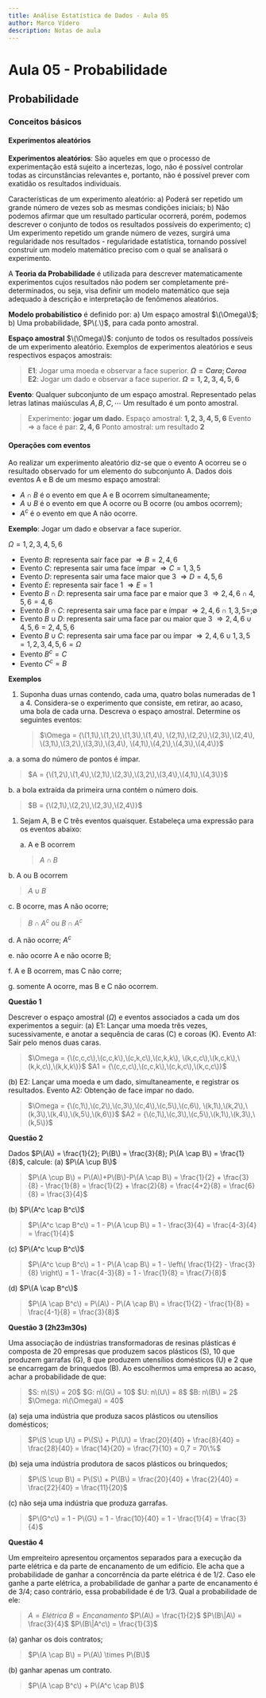 ```yaml
---
title: Análise Estatística de Dados - Aula 05
author: Marco Vídero
description: Notas de aula
---
```


# Aula 05 - Probabilidade

## Probabilidade

### Conceitos básicos

#### Experimentos aleatórios

**Experimentos aleatórios**: São aqueles em que o processo de experimentação está sujeito a incertezas, logo, não é possível controlar todas as circunstâncias relevantes e, portanto, não é possível prever com exatidão os resultados individuais.

Características de um experimento aleatório: a\) Poderá ser repetido um grande número de vezes sob as mesmas condições iniciais; b\) Não podemos afirmar que um resultado particular ocorrerá, porém, podemos descrever o conjunto de todos os resultados possíveis do experimento; c\) Um experimento repetido um grande número de vezes, surgirá uma regularidade nos resultados - regularidade estatística, tornando possível construir um modelo matemático preciso com o qual se analisará o experimento.

A **Teoria da Probabilidade** é utilizada para descrever matematicamente experimentos cujos resultados não podem ser completamente pré-determinados, ou seja, visa definir um modelo matemático que seja adequado à descrição e interpretação de fenômenos aleatórios.

**Modelo probabilístico** é definido por: a\) Um espaço amostral $\(\Omega\)$; b\) Uma probabilidade, $P\(.\)$, para cada ponto amostral.

**Espaço amostral** $\(\Omega\)$: conjunto de todos os resultados possíveis de um experimento aleatório. Exemplos de experimentos aleatórios e seus respectivos espaços amostrais:

> **E1**: Jogar uma moeda e observar a face superior. **$\Omega = {Cara; Coroa}$** **E2**: Jogar um dado e observar a face superior. **$\Omega = {1, 2, 3, 4, 5, 6}$**

**Evento**: Qualquer subconjunto de um espaço amostral. Representado pelas letras latinas maiúsculas $A, B, C, \cdots$ Um resultado é um ponto amostral.

> Experimento: **jogar um dado.** Espaço amostral: **${1,2,3,4,5,6}$** Evento $\Rightarrow$ a face é par: **${2,4,6}$** Ponto amostral: um resultado **${2}$**

#### Operações com eventos

Ao realizar um experimento aleatório diz-se que o evento A ocorreu se o resultado observado for um elemento do subconjunto A. Dados dois eventos A e B de um mesmo espaço amostral:

* $A \cap B$ é o evento em que A e B ocorrem simultaneamente;
* $A \cup B$ é o evento em que A ocorre ou B ocorre \(ou ambos ocorrem\);
* $A^c$ é o evento em que A não ocorre.

**Exemplo**: Jogar um dado e observar a face superior.

$\Omega = {1, 2, 3, 4, 5, 6}$

* Evento $B$: representa sair face par $\Rightarrow B = {2, 4, 6}$
* Evento $C$: representa sair uma face ímpar $\Rightarrow C = {1, 3, 5}$
* Evento $D$: representa sair uma face maior que 3 $\Rightarrow D = {4, 5, 6}$
* Evento $E$: representa sair face 1 $\Rightarrow E = {1}$
* Evento $B \cap D$: representa sair uma face par e maior que 3 $\Rightarrow {2, 4, 6} \cap {4, 5, 6} = {4, 6}$
* Evento $B \cap C$: representa sair uma face par e ímpar $\Rightarrow {2, 4, 6} \cap {1, 3, 5} = ; \emptyset$
* Evento $B \cup D$: representa sair uma face par ou maior que 3 $\Rightarrow {2, 4, 6} \cup {4, 5, 6} = {2, 4, 5, 6}$
* Evento $B \cup C$: representa sair uma face par ou ímpar $\Rightarrow {2, 4, 6} \cup {1, 3, 5} = {1, 2, 3, 4, 5, 6} = \Omega$
* Evento $B^c = C$
* Evento $C^c = B$

**Exemplos**

1. Suponha duas urnas contendo, cada uma, quatro bolas numeradas de 1 a 4. Considera-se o experimento que consiste, em retirar, ao acaso, uma bola de cada urna. Descreva o espaço amostral. Determine os seguintes eventos:

   > $\Omega = {\(1,1\),\(1,2\),\(1,3\),\(1,4\), \(2,1\),\(2,2\),\(2,3\),\(2,4\), \(3,1\),\(3,2\),\(3,3\),\(3,4\), \(4,1\),\(4,2\),\(4,3\),\(4,4\)}$

a. a soma do número de pontos é ímpar.

> $A = {\(1,2\),\(1,4\),\(2,1\),\(2,3\),\(3,2\),\(3,4\),\(4,1\),\(4,3\)}$

b. a bola extraída da primeira urna contém o número dois.

> $B = {\(2,1\),\(2,2\),\(2,3\),\(2,4\)}$

1. Sejam A, B e C três eventos quaisquer. Estabeleça uma expressão para os eventos abaixo:

   a. A e B ocorrem

   > $A \cap B$

b. A ou B ocorrem

> $A \cup B$

c. B ocorre, mas A não ocorre;

> $B \cap A^c$ ou $B \cap A^c$

d. A não ocorre; $A^c$

e. não ocorre A e não ocorre B;

f. A e B ocorrem, mas C não corre;

g. somente A ocorre, mas B e C não ocorrem.

**Questão 1**

Descrever o espaço amostral \($\Omega$\) e eventos associados a cada um dos experimentos a seguir: \(a\) E1: Lançar uma moeda três vezes, sucessivamente, e anotar a sequência de caras \(C\) e coroas \(K\). Evento A1: Sair pelo menos duas caras.

> $\Omega = {\(c,c,c\),\(c,c,k\),\(c,k,c\),\(c,k,k\), \(k,c,c\),\(k,c,k\),\(k,k,c\),\(k,k,k\)}$ $A1 = {\(c,c,c\),\(c,c,k\),\(c,k,c\),\(k,c,c\)}$

\(b\) E2: Lançar uma moeda e um dado, simultaneamente, e registrar os resultados. Evento A2: Obtenção de face impar no dado.

> $\Omega = {\(c,1\),\(c,2\),\(c,3\),\(c,4\),\(c,5\),\(c,6\), \(k,1\),\(k,2\),\(k,3\),\(k,4\),\(k,5\),\(k,6\)}$ $A2 = {\(c,1\),\(c,3\),\(c,5\),\(k,1\),\(k,3\),\(k,5\)}$

**Questão 2**

Dados $P\(A\) = \frac{1}{2}; P\(B\) = \frac{3}{8}; P\(A \cap B\) = \frac{1}{8}$, calcule: \(a\) $P\(A \cup B\)$

> $P\(A \cup B\) = P\(A\)+P\(B\)-P\(A \cap B\) = \frac{1}{2} + \frac{3}{8} - \frac{1}{8} = \frac{1}{2} + \frac{2}{8} = \frac{4+2}{8} = \frac{6}{8} = \frac{3}{4}$

\(b\) $P\(A^c \cap B^c\)$

> $P\(A^c \cap B^c\) = 1 - P\(A \cup B\) = 1 - \frac{3}{4} = \frac{4-3}{4} = \frac{1}{4}$

\(c\) $P\(A^c \cup B^c\)$

> $P\(A^c \cup B^c\) = 1 - P\(A \cap B\) = 1 - \left\( \frac{1}{2} - \frac{3}{8} \right\) = 1 - \frac{4-3}{8} = 1 - \frac{1}{8} = \frac{7}{8}$

\(d\) $P\(A \cap B^c\)$

> $P\(A \cap B^c\) = P\(A\) - P\(A \cap B\) = \frac{1}{2} - \frac{1}{8} = \frac{4-1}{8} = \frac{3}{8}$

**Questão 3 \(2h23m30s\)**

Uma associação de indústrias transformadoras de resinas plásticas é composta de 20 empresas que produzem sacos plásticos \(S\), 10 que produzem garrafas \(G\), 8 que produzem utensílios domésticos \(U\) e 2 que se encarregam de brinquedos \(B\). Ao escolhermos uma empresa ao acaso, achar a probabilidade de que:

> $S: n\(S\) = 20$ $G: n\(G\) = 10$ $U: n\(U\) = 8$ $B: n\(B\) = 2$ $\Omega: n\(\Omega\) = 40$

\(a\) seja uma indústria que produza sacos plásticos ou utensílios domésticos;

> $P\(S \cup U\) = P\(S\) + P\(U\) = \frac{20}{40} + \frac{8}{40} = \frac{28}{40} = \frac{14}{20} = \frac{7}{10} = 0,7 = 70\%$

\(b\) seja uma indústria produtora de sacos plásticos ou brinquedos;

> $P\(S \cup B\) = P\(S\) + P\(B\) = \frac{20}{40} + \frac{2}{40} = \frac{22}{40} = \frac{11}{20}$

\(c\) não seja uma indústria que produza garrafas.

> $P\(G^c\) = 1 - P\(G\) = 1 - \frac{10}{40} = 1 - \frac{1}{4} = \frac{3}{4}$

**Questão 4**

Um empreiteiro apresentou orçamentos separados para a execução da parte elétrica e da parte de encanamento de um edifício. Ele acha que a probabilidade de ganhar a concorrência da parte elétrica é de 1/2. Caso ele ganhe a parte elétrica, a probabilidade de ganhar a parte de encanamento é de 3/4; caso contrário, essa probabilidade é de 1/3. Qual a probabilidade de ele:

> $A = Elétrica$ $B = Encanamento$ $P\(A\) = \frac{1}{2}$ $P\(B\|A\) = \frac{3}{4}$ $P\(B\|A^c\) = \frac{1}{3}$

\(a\) ganhar os dois contratos;

> $P\(A \cap B\) = P\(A\) \times P\(B\)$

\(b\) ganhar apenas um contrato.

> $P\(A \cap B^c\) + P\(A^c \cap B\)$

